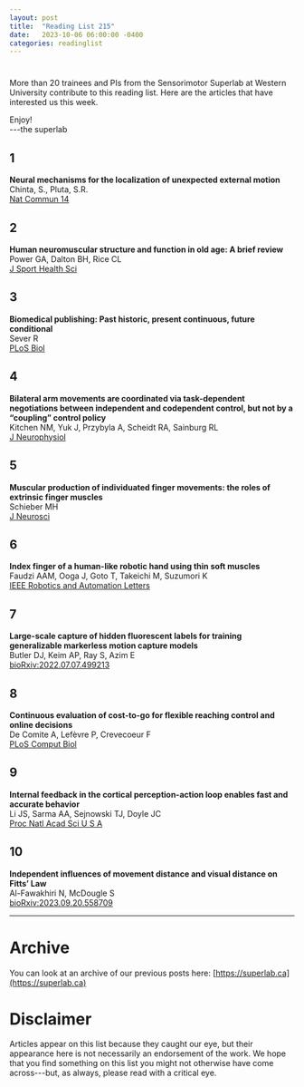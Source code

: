 ```yaml
---
layout: post
title:  "Reading List 215"
date:   2023-10-06 06:00:00 -0400
categories: readinglist
---
```


# 

More than 20 trainees and PIs from the Sensorimotor Superlab at Western University contribute to this reading list. Here are the articles that have interested us this week.

Enjoy!  
---the superlab


## 1
**Neural mechanisms for the localization of unexpected external motion**  
Chinta, S., Pluta, S.R.  
[Nat Commun 14](https://doi.org/10.1038/s41467-023-41755-z)

## 2
**Human neuromuscular structure and function in old age: A brief review**  
Power GA, Dalton BH, Rice CL  
[J Sport Health Sci](https://dx.doi.org/10.1016/j.jshs.2013.07.001)

## 3
**Biomedical publishing: Past historic, present continuous, future conditional**  
Sever R  
[PLoS Biol](https://dx.doi.org/10.1371/journal.pbio.3002234)

## 4
**Bilateral arm movements are coordinated via task-dependent negotiations between independent and codependent control, but not by a “coupling” control policy**  
Kitchen NM, Yuk J, Przybyla A, Scheidt RA, Sainburg RL  
[J Neurophysiol](https://journals.physiology.org/doi/10.1152/jn.00501.2022)

## 5
**Muscular production of individuated finger movements: the roles of extrinsic finger muscles**  
Schieber MH  
[J Neurosci](https://dx.doi.org/10.1523/JNEUROSCI.15-01-00284.1995)

## 6
**Index finger of a human-like robotic hand using thin soft muscles**  
Faudzi AAM, Ooga J, Goto T, Takeichi M, Suzumori K  
[IEEE Robotics and Automation Letters](https://ieeexplore.ieee.org/abstract/document/7993072)

## 7
**Large-scale capture of hidden fluorescent labels for training generalizable markerless motion capture models**  
Butler DJ, Keim AP, Ray S, Azim E  
[bioRxiv:2022.07.07.499213](https://www.biorxiv.org/content/10.1101/2022.07.07.499213v1)

## 8
**Continuous evaluation of cost-to-go for flexible reaching control and online decisions**  
De Comite A, Lefèvre P, Crevecoeur F  
[PLoS Comput Biol](https://dx.doi.org/10.1371/journal.pcbi.1011493)

## 9
**Internal feedback in the cortical perception-action loop enables fast and accurate behavior**  
Li JS, Sarma AA, Sejnowski TJ, Doyle JC  
[Proc Natl Acad Sci U S A](https://www.pnas.org/doi/abs/10.1073/pnas.2300445120)

## 10
**Independent influences of movement distance and visual distance on Fitts’ Law**  
Al-Fawakhiri N, McDougle S  
[bioRxiv:2023.09.20.558709](https://www.biorxiv.org/content/10.1101/2023.09.20.558709v1.abstract)


---
# Archive
You can look at an archive of our previous posts here: [https://superlab.ca](https://superlab.ca)


# Disclaimer
Articles appear on this list because they caught our eye, but their appearance here is not necessarily an endorsement of the work. We hope that you find something on this list you might not otherwise have come across---but, as always, please read with a critical eye.

